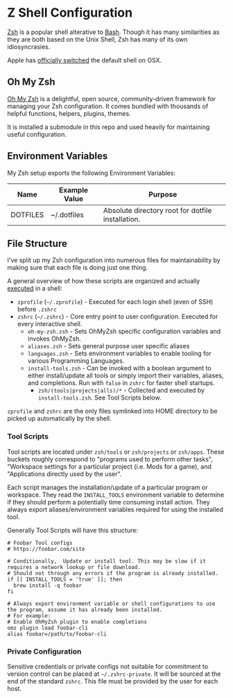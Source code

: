 # Z Shell Configuration

[Zsh](https://www.zsh.org/) is a popular shell alterative to [Bash](https://www.gnu.org/software/bash/). Though it has many similarities as they are both based on the Unix Shell, Zsh has many of its own idiosyncrasies.

Apple has [officially switched](https://support.apple.com/en-us/HT208050) the default shell on OSX.

## Oh My Zsh

[Oh My Zsh](https://ohmyz.sh/) is a delightful, open source, community-driven framework for managing your Zsh configuration. It comes bundled with thousands of helpful functions, helpers, plugins, themes.

It is installed a submodule in this repo and used heavily for maintaining useful configuration.

## Environment Variables

My Zsh setup exports the following Environment Variables:

| Name     | Example Value | Purpose                                           |
| -------- | ------------- | ------------------------------------------------- |
| DOTFILES | ~/.dotfiles   | Absolute directory root for dotfile installation. |

## File Structure

I've split up my Zsh configuration into numerous files for maintainability by making sure that each file is doing just one thing.

A general overview of how these scripts are organized and actually [executed](https://zsh.sourceforge.io/Intro/intro_3.html) in a shell:

- `zprofile` (`~/.zprofile`) - Executed for each login shell (even of SSH) before `.zshrc`
- `zshrc` (`~/.zshrc`) - Core entry point to user configuration. Executed for every interactive shell.
  - `oh-my-zsh.zsh` - Sets OhMyZsh specific configuration variables and invokes OhMyZsh.
  - `aliases.zsh` - Sets general purpose user specific aliases
  - `languages.zsh` - Sets environment variables to enable tooling for various Programming Languages.
  - `install-tools.zsh` - Can be invoked with a boolean argument to either install/update all tools or simply import their variables, aliases, and completions. Run with `false` in `zshrc` for faster shell startups.
    - `zsh/(tools|projects|alls)/*` - Collected and executed by `install-tools.zsh`. See Tool Scripts below.

`zprofile` and `zshrc` are the only files symlinked into HOME directory to be picked up automatically by the shell.

### Tool Scripts

Tool scripts are located under `zsh/tools` or `zsh/projects` or `zsh/apps`.
These buckets roughly correspond to "programs used to perform other tasks", "Workspace settings for a particular project (i.e. Mods for a game), and "Applications directly used by the user".

Each script manages the installation/update of a particular program or workspace. They read the `INSTALL_TOOLS` environment variable to determine if they should perform a potentially time consuming install action. They always export aliases/environment variables required for using the installed tool.

Generally Tool Scripts will have this structure:

```
# Foobar Tool configs
# https://foobar.com/site

# Conditionally,  Update or install tool. This may be slow if it requires a network lookup or file download.
# Should not through any errors if the program is already installed.
if [[ INSTALL_TOOLS = 'true' ]]; then
  brew install -q foobar
fi

# Always export environment variable or shell configurations to use the program, assume it has already been installed.
# For example:
# Enable OhMyZsh plugin to enable completions
omz plugin load foobar-cli
alias foobar=/path/to/foobar-cli
```

### Private Configuration

Sensitive credentials or private configs not suitable for commitment to version control can be placed at `~/.zshrc-private`. It will be sourced at the end of the standard `zshrc`. This file must be provided by the user for each host.
